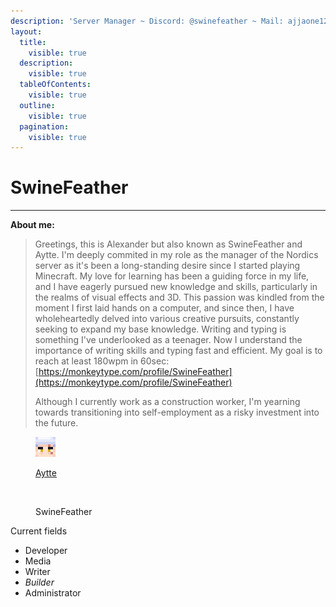 ```yaml
---
description: 'Server Manager ~ Discord: @swinefeather ~ Mail: ajjaone123@gmail.com'
layout:
  title:
    visible: true
  description:
    visible: true
  tableOfContents:
    visible: true
  outline:
    visible: true
  pagination:
    visible: true
---
```


# SwineFeather

***

**About me:**

> Greetings, this is Alexander but also known as SwineFeather and Aytte. I'm deeply commited in my role as the manager of the Nordics server as it's been a long-standing desire since I started playing Minecraft. My love for learning has been a guiding force in my life, and I have eagerly pursued new knowledge and skills, particularly in the realms of visual effects and 3D. This passion was kindled from the moment I first laid hands on a computer, and since then, I have wholeheartedly delved into various creative pursuits, constantly seeking to expand my base knowledge. Writing and typing is something I've underlooked as a teenager. Now I understand the importance of writing skills and typing fast and efficient. My goal is to reach at least 180wpm in 60sec: [https://monkeytype.com/profile/SwineFeather](https://monkeytype.com/profile/SwineFeather)
>
> Although I currently work as a construction worker, I'm yearning towards transitioning into self-employment as a risky investment into the future.

<div><figure><img src="../../../.gitbook/assets/Aytte (1).png" alt=""><figcaption><p><a href="../../../the-world/civilization/players/aytte/">Aytte</a></p></figcaption></figure> <figure><img src="../../../.gitbook/assets/SwineFeather.png" alt=""><figcaption><p>SwineFeather</p></figcaption></figure></div>

Current fields

* Developer
* Media
* Writer
* _Builder_
* Administrator
